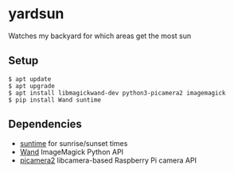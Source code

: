 # yardsun

Watches my backyard for which areas get the most sun

## Setup

```shell
$ apt update
$ apt upgrade
$ apt install libmagickwand-dev python3-picamera2 imagemagick
$ pip install Wand suntime
```

## Dependencies

* [suntime](https://github.com/SatAgro/suntime) for sunrise/sunset times
* [Wand](https://docs.wand-py.org/) ImageMagick Python API
* [picamera2](https://github.com/raspberrypi/picamera2) libcamera-based Raspberry Pi camera API
